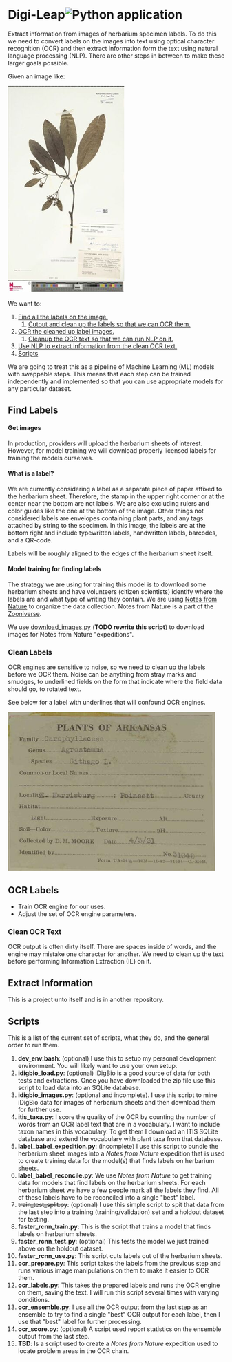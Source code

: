 # Digi-Leap![Python application](https://github.com/rafelafrance/digi_leap/workflows/CI/badge.svg)
Extract information from images of herbarium specimen labels. To do this we need to convert labels on the images into text using optical character recognition (OCR) and then extract information form the text using natural language processing (NLP). There are other steps in between to make these larger goals possible.

Given an image like:

![Figure 1: Herbarium sample image](assets/herbarium_sample_image.jpg)

We want to:
1. [Find all the labels on the image.](#Find-Labels)
   1. [Cutout and clean up the labels so that we can OCR them.](#Clean-Labels)
1. [OCR the cleaned up label images.](#OCR-Labels)
   1. [Cleanup the OCR text so that we can run NLP on it.](#Clean-OCR-Text)
1. [Use NLP to extract information from the clean OCR text.](#Extract-Information)
1. [Scripts](#Scripts)

We are going to treat this as a pipeline of Machine Learning (ML) models with swappable steps. This means that each step can be trained independently and implemented so that you can use appropriate models for any particular dataset.

## Find Labels

#### Get images

In production, providers will upload the herbarium sheets of interest. However, for model training we will download properly licensed labels for training the models ourselves.

#### What is a label?

We are currently considering a label as a separate piece of paper affixed to the herbarium sheet. Therefore, the stamp in the upper right corner or at the center near the bottom are not labels. We are also excluding rulers and color guides like the one at the bottom of the image. Other things not considered labels are envelopes containing plant parts, and any tags attached by string to the specimen. In this image, the labels are at the bottom right and include typewritten labels, handwritten labels, barcodes, and a QR-code.

Labels will be roughly aligned to the edges of the herbarium sheet itself.

#### Model training for finding labels

The strategy we are using for training this model is to download some herbarium sheets and have volunteers (citizen scientists) identify where the labels are and what type of writing they contain. We are using [Notes from Nature](https://www.zooniverse.org/organizations/md68135/notes-from-nature) to organize the data collection. Notes from Nature is a part of the [Zooniverse](https://www.zooniverse.org/).

We use [download_images.py](digi_leap/actions/idigbio_images.py) (**TODO rewrite this script**) to download images for Notes from Nature "expeditions".

### Clean Labels

OCR engines are sensitive to noise, so we need to clean up the labels before we OCR them. Noise can be anything from stray marks and smudges, to underlined fields on the form that indicate where the field data should go, to rotated text.

See below for a label with underlines that will confound OCR engines.

![Figure 2: Label with underlines](assets/label_with_underlines.jpg)

## OCR Labels

- Train OCR engine for our uses.
- Adjust the set of OCR engine parameters.

### Clean OCR Text

OCR output is often dirty itself. There are spaces inside of words, and the engine may mistake one character for another. We need to clean up the text before performing Information Extraction (IE) on it.

## Extract Information

This is a project unto itself and is in another repository.

## Scripts

This is a list of the current set of scripts, what they do, and the general order to run them.

1. **dev_env.bash**: (optional) I use this to setup my personal development environment. You will likely want to use your own setup.
1. **idigbio_load.py**: (optional) iDigBio is a good source of data for both tests and extractions. Once you have downloaded the zip file use this script to load data into an SQLite database.
1. **idigbio_images.py**: (optional and incomplete). I use this script to mine iDigBio data for images of herbarium sheets and then download them for further use.
1. **itis_taxa.py**: I score the quality of the OCR by counting the number of words from an OCR label text that are in a vocabulary. I want to include taxon names in this vocabulary. To get them I download an ITIS SQLite database and extend the vocabulary with plant taxa from that database.
1. **label_babel_expedition.py**: (incomplete) I use this script to bundle the herbarium sheet images into a _Notes from Nature_ expedition that is used to create training data for the model(s) that finds labels on herbarium sheets.
1. **label_babel_reconcile.py**: We use _Notes from Nature_ to get training data for models that find labels on the herbarium sheets. For each herbarium sheet we have a few people mark all the labels they find. All of these labels have to be reconciled into a single "best" label.
1. ~~train_test_split.py~~: (optional) I use this simple script to spit that data from the last step into a training (training/validation) set and a holdout dataset for testing.
1. **faster_rcnn_train.py**: This is the script that trains a model that finds labels on herbarium sheets.
1. **faster_rcnn_test.py**: (optional) This tests the model we just trained above on the holdout dataset.
1. **faster_rcnn_use.py**: This script cuts labels out of the herbarium sheets.
1. **ocr_prepare.py**: This script takes the labels from the previous step and runs various image manipulations on them to make it easier to OCR them.
1. **ocr_labels.py**: This takes the prepared labels and runs the OCR engine on them, saving the text. I will run this script several times with varying conditions.
1. **ocr_ensemble.py**: I use all the OCR output from the last step as an ensemble to try to find a single "best" OCR output for each label, then I use that "best" label for further processing.
1. **ocr_score.py**: (optional) A script used report statistics on the ensemble output from the last step.
1. **TBD**: Is a script used to create a _Notes from Nature_ expedition used to locate problem areas in the OCR chain.
